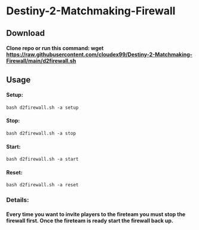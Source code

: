 # Destiny-2-Matchmaking-Firewall

## Download
#### Clone repo or run this command: wget https://raw.githubusercontent.com/cloudex99/Destiny-2-Matchmaking-Firewall/main/d2firewall.sh
## Usage
#### Setup: 
``` bash d2firewall.sh -a setup ```
#### Stop: 
``` bash d2firewall.sh -a stop ```
#### Start: 
``` bash d2firewall.sh -a start ```
#### Reset: 
``` bash d2firewall.sh -a reset ```

### Details:
#### Every time you want to invite players to the fireteam you must stop the firewall first. Once the fireteam is ready start the firewall back up.

